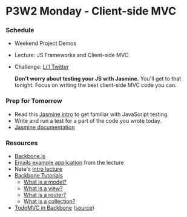 # P3W2 Monday - Client-side MVC

### Schedule

- Weekend Project Demos
- Lecture: JS Frameworks and Client-side MVC
- Challenge: [Li'l Twitter](../../../../lil-twitter-challenge)

  **Don't worry about testing your JS with Jasmine.** You'll get to that tonight. Focus on writing the best client-side MVC code you can.

### Prep for Tomorrow

- Read this [Jasmine intro](../../resources/jasmine.md) to get familiar with JavaScript testing.
- Write and run a test for a part of the code you wrote today.
- [Jasmine documentation](http://jasmine.github.io)

### Resources

- [Backbone.js](http://backbonejs.org/)
- [Emails example application](../../../../emails-backbone-example) from the lecture
- Nate's [intro lecture](https://talks.devbootcamp.com/backbone-intro)
- [Backbone Tutorials](http://backbonetutorials.com/)
  - [What is a model?](http://backbonetutorials.com/what-is-a-model/)
  - [What is a view?](http://backbonetutorials.com/what-is-a-view/)
  - [What is a router?](http://backbonetutorials.com/what-is-a-router/)
  - [What is a collection?](http://backbonetutorials.com/what-is-a-collection/)
- [TodoMVC in Backbone](http://todomvc.com/examples/backbone/) ([source](https://github.com/tastejs/todomvc/tree/gh-pages/examples/backbone))
